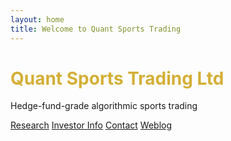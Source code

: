 ```yaml
---
layout: home
title: Welcome to Quant Sports Trading
---
```


<div class="text-center mt-16">
  <h1 class="text-5xl font-extrabold mb-4" style="color: #D4AF37;">Quant Sports Trading Ltd</h1>
  <p class="text-xl text-gray-300 mb-8">Hedge-fund-grade algorithmic sports trading</p>

  <div class="flex flex-wrap justify-center gap-4 mt-12">
    <a href="/research" class="bg-blue-600 hover:bg-blue-700 text-white font-semibold py-2 px-5 rounded-xl transition">Research</a>
    <a href="/investors" class="bg-gray-700 hover:bg-gray-800 text-white font-semibold py-2 px-5 rounded-xl transition">Investor Info</a>
    <a href="/contact" class="bg-gray-700 hover:bg-gray-800 text-white font-semibold py-2 px-5 rounded-xl transition">Contact</a>
    <a href="/weblog" class="bg-gray-700 hover:bg-gray-800 text-white font-semibold py-2 px-5 rounded-xl transition">Weblog</a>
  </div>
</div>


